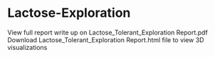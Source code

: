 # Lactose-Exploration
View full report write up on Lactose_Tolerant_Exploration Report.pdf \
Download Lactose_Tolerant_Exploration Report.html file to view 3D visualizations
